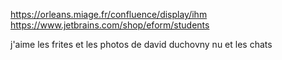https://orleans.miage.fr/confluence/display/ihm
https://www.jetbrains.com/shop/eform/students

j'aime les frites et les photos de david duchovny nu et les chats
